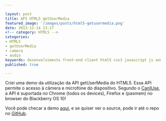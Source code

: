 ```yaml
---

layout: post
title: API HTML5 getUserMedia
featured_image: '/images/posts/html5-getusermedia.png'
date: 2013-12-14 13:17
<!-- category: HTML5 -->
categories:
- HTML5 
- getUserMedia 
- camera 
- audio
keywords: desenvolvimento front-end client html5 css3 javascript js andre loureiro andrel anlo anlo_ rwd design responsivo getusermedia camera audio video
published: true

---
```


Criei uma demo da utilização da API getUserMedia do HTML5. Essa API permite o acesso à câmera e microfone do dispositivo. Segundo o [CanIUse](http://caniuse.com/#feat=stream), a API é suportada no Chrome (todos os devices), Firefox e (pasmem) no browser do Blackberry OS 10!

Você pode checar a demo [aqui](http://andrel.me/labs/html5-getusermedia), e se quiser ver o source, pode ir até o repo no [GitHub](https://github.com/andreloureiro/html5-getusermedia). 